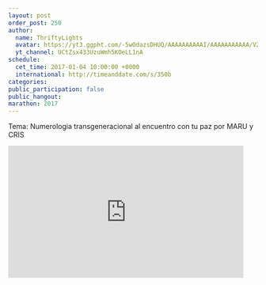 ```yaml
---
layout: post
order_post: 250
author:
  name: ThriftyLights
  avatar: https://yt3.ggpht.com/-5wOdazsDHUQ/AAAAAAAAAAI/AAAAAAAAAAA/VZECA9cCEkk/s88-c-k-no-mo-rj-c0xffffff/photo.jpg
  yt_channel: UCtZsx433UzuWmh5KOeLL1nA
schedule:
  cet_time: 2017-01-04 10:00:00 +0000
  international: http://timeanddate.com/s/350b
categories:
public_participation: false
public_hangout:
marathon: 2017
---
```

Tema: Numerologia transgeneracional al encuentro con tu paz por MARU y CRIS

<iframe width="475" height="267" src="https://www.youtube.com/embed/5IO1zU05wgg" frameborder="0" allowfullscreen></iframe>
